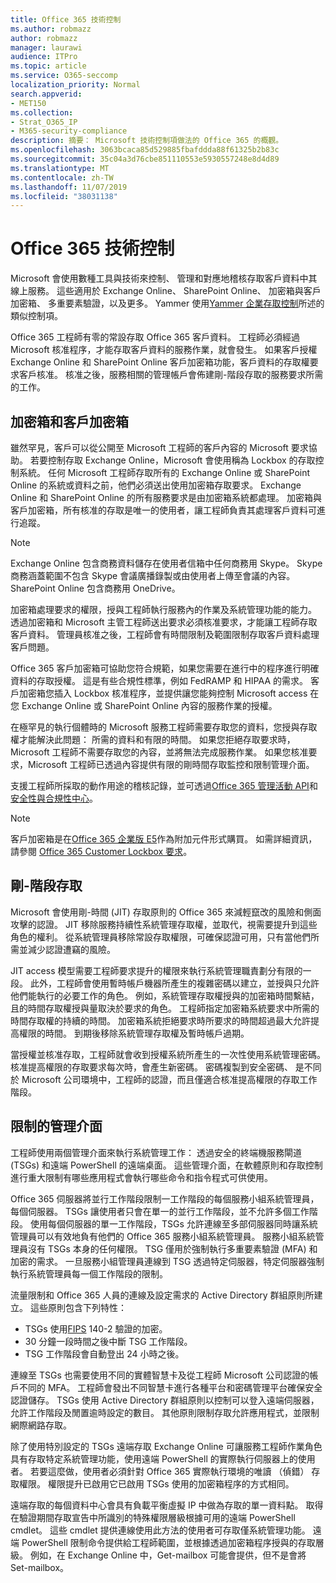 ```yaml
---
title: Office 365 技術控制
ms.author: robmazz
author: robmazz
manager: laurawi
audience: ITPro
ms.topic: article
ms.service: O365-seccomp
localization_priority: Normal
search.appverid:
- MET150
ms.collection:
- Strat_O365_IP
- M365-security-compliance
description: 摘要： Microsoft 技術控制項做法的 Office 365 的概觀。
ms.openlocfilehash: 3063bcaca85d529885fbafddda88f61325b2b83c
ms.sourcegitcommit: 35c04a3d76cbe851110553e5930557248e8d4d89
ms.translationtype: MT
ms.contentlocale: zh-TW
ms.lasthandoff: 11/07/2019
ms.locfileid: "38031138"
---
```

# <a name="office-365-technology-controls"></a>Office 365 技術控制 

Microsoft 會使用數種工具與技術來控制、 管理和對應地稽核存取客戶資料中其線上服務。 這些適用於 Exchange Online、 SharePoint Online、 加密箱與客戶加密箱、 多重要素驗證，以及更多。 Yammer 使用[Yammer 企業存取控制](office-365-yammer-enterprise-access-controls.md)所述的類似控制項。

Office 365 工程師有零的常設存取 Office 365 客戶資料。 工程師必須經過 Microsoft 核准程序，才能存取客戶資料的服務作業，就會發生。 如果客戶授權 Exchange Online 和 SharePoint Online 客戶加密箱功能，客戶資料的存取權要求客戶核准。 核准之後，服務相關的管理帳戶會佈建剛-階段存取的服務要求所需的工作。

## <a name="lockbox-and-customer-lockbox"></a>加密箱和客戶加密箱

雖然罕見，客戶可以從公開至 Microsoft 工程師的客戶內容的 Microsoft 要求協助。 若要控制存取 Exchange Online，Microsoft 會使用稱為 Lockbox 的存取控制系統。 任何 Microsoft 工程師存取所有的 Exchange Online 或 SharePoint Online 的系統或資料之前，他們必須送出使用加密箱存取要求。 Exchange Online 和 SharePoint Online 的所有服務要求是由加密箱系統都處理。 加密箱與客戶加密箱，所有核准的存取是唯一的使用者，讓工程師負責其處理客戶資料可進行追蹤。

> [!NOTE]
> Exchange Online 包含商務資料儲存在使用者信箱中任何商務用 Skype。 Skype 商務涵蓋範圍不包含 Skype 會議廣播錄製或由使用者上傳至會議的內容。 SharePoint Online 包含商務用 OneDrive。

加密箱處理要求的權限，授與工程師執行服務內的作業及系統管理功能的能力。 透過加密箱和 Microsoft 主管工程師送出要求必須核准要求，才能讓工程師存取客戶資料。 管理員核准之後，工程師會有時間限制及範圍限制存取客戶資料處理客戶問題。

Office 365 客戶加密箱可協助您符合規範，如果您需要在進行中的程序進行明確資料的存取授權。 這是有些合規性標準，例如 FedRAMP 和 HIPAA 的需求。 客戶加密箱您插入 Lockbox 核准程序，並提供讓您能夠控制 Microsoft access 在您 Exchange Online 或 SharePoint Online 內容的服務作業的授權。

在極罕見的執行個體時的 Microsoft 服務工程師需要存取您的資料，您授與存取權才能解決此問題： 所需的資料和有限的時間。 如果您拒絕存取要求時，Microsoft 工程師不需要存取您的內容，並將無法完成服務作業。 如果您核准要求，Microsoft 工程師已透過內容提供有限的剛時間存取監控和限制管理介面。

支援工程師所採取的動作用途的稽核記錄，並可透過[Office 365 管理活動 API](https://msdn.microsoft.com/library/office/dn707383.aspx)和[安全性與合規性中心](https://protection.office.com/)。

>[!NOTE]
> 客戶加密箱是在[Office 365 企業版 E5](https://products.office.com/business/office-365-enterprise-e5-business-software)作為附加元件形式購買。 如需詳細資訊，請參閱 [Office 365 Customer Lockbox 要求](https://support.office.com/article/Office-365-Customer-Lockbox-Requests-36f9cdd1-e64c-421b-a7e4-4a54d16440a2)。

## <a name="just-in-time-access"></a>剛-階段存取

Microsoft 會使用剛-時間 (JIT) 存取原則的 Office 365 來減輕竄改的風險和側面攻擊的認證。 JIT 移除服務持續性系統管理存取權，並取代，視需要提升到這些角色的權利。 從系統管理員移除常設存取權限，可確保認證可用，只有當他們所需並減少認證遭竊的風險。

JIT access 模型需要工程師要求提升的權限來執行系統管理職責劃分有限的一段。 此外，工程師會使用暫時帳戶機器所產生的複雜密碼以建立，並授與只允許他們能執行的必要工作的角色。 例如，系統管理存取權授與的加密箱時間繫結，且的時間存取權授與量取決於要求的角色。 工程師指定加密箱系統要求中所需的時間存取權的持續的時間。 加密箱系統拒絕要求時所要求的時間超過最大允許提高權限的時間。 到期後移除系統管理存取權及暫時帳戶過期。

當授權並核准存取，工程師就會收到授權系統所產生的一次性使用系統管理密碼。 核准提高權限的存取要求每次時，會產生新密碼。 密碼複製到安全密碼、 是不同於 Microsoft 公司環境中，工程師的認證，而且僅適合核准提高權限的存取工作階段。

## <a name="constrained-management-interfaces"></a>限制的管理介面

工程師使用兩個管理介面來執行系統管理工作： 透過安全的終端機服務閘道 (TSGs) 和遠端 PowerShell 的遠端桌面。 這些管理介面，在軟體原則和存取控制進行重大限制有哪些應用程式會執行哪些命令和指令程式可供使用。

Office 365 伺服器將並行工作階段限制一工作階段的每個服務小組系統管理員，每個伺服器。 TSGs 讓使用者只會在單一的並行工作階段，並不允許多個工作階段。 使用每個伺服器的單一工作階段，TSGs 允許連線至多部伺服器同時讓系統管理員可以有效地負有他們的 Office 365 服務小組系統管理員。 服務小組系統管理員沒有 TSGs 本身的任何權限。 TSG 僅用於強制執行多重要素驗證 (MFA) 和加密的需求。 一旦服務小組管理員連線到 TSG 透過特定伺服器，特定伺服器強制執行系統管理員每一個工作階段的限制。

流量限制和 Office 365 人員的連線及設定需求的 Active Directory 群組原則所建立。 這些原則包含下列特性：

- TSGs 使用[FIPS](https://www.microsoft.com/TrustCenter/Compliance/FIPS) 140-2 驗證的加密。
- 30 分鐘一段時間之後中斷 TSG 工作階段。
- TSG 工作階段會自動登出 24 小時之後。

連線至 TSGs 也需要使用不同的實體智慧卡及從工程師 Microsoft 公司認證的帳戶不同的 MFA。 工程師會發出不同智慧卡進行各種平台和密碼管理平台確保安全認證儲存。 TSGs 使用 Active Directory 群組原則以控制可以登入遠端伺服器，允許工作階段及閒置逾時設定的數目。 其他原則限制存取允許應用程式，並限制網際網路存取。

除了使用特別設定的 TSGs 遠端存取 Exchange Online 可讓服務工程師作業角色具有存取特定系統管理功能，使用遠端 PowerShell 的實際執行伺服器上的使用者。 若要這麼做，使用者必須針對 Office 365 實際執行環境的唯讀 （偵錯） 存取權限。 權限提升已啟用它已啟用 TSGs 使用的加密箱程序的方式相同。

遠端存取的每個資料中心會具有負載平衡虛擬 IP 中做為存取的單一資料點。 取得在驗證期間存取宣告中所識別的特殊權限層級根據可用的遠端 PowerShell cmdlet。 這些 cmdlet 提供連線使用此方法的使用者可存取僅系統管理功能。 遠端 PowerShell 限制命令提供給工程師範圍，並根據透過加密箱程序授與的存取層級。 例如，在 Exchange Online 中，Get-mailbox 可能會提供，但不是會將 Set-mailbox。
